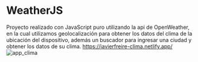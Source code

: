 # WeatherJS

Proyecto realizado con JavaScript puro utilizando la api de OpenWeather, en la cual utilizamos geolocalización para obtener los datos del clima de la ubicación del dispositivo, además un buscador para ingresar una ciudad y obtener los datos de su clima. https://javierfreire-clima.netlify.app/
![app_clima](https://user-images.githubusercontent.com/81180268/211411507-d62155a6-38d9-4a46-8f84-9362a03f7675.PNG)

